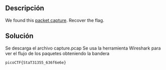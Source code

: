 ## Descripción
We found this [packet capture](https://jupiter.challenges.picoctf.org/static/483e50268fe7e015c49caf51a69063d0/capture.pcap). Recover the flag.

## Solución
Se descarga el archivo capture.pcap
Se usa la herramienta Wireshark para ver el flujo de los paquetes obteniendo la bandera

```
picoCTF{StaT31355_636f6e6e}
```
